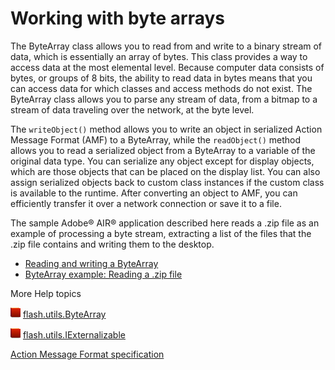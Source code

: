 # Working with byte arrays

The ByteArray class allows you to read from and write to a binary stream of
data, which is essentially an array of bytes. This class provides a way to
access data at the most elemental level. Because computer data consists of
bytes, or groups of 8 bits, the ability to read data in bytes means that you can
access data for which classes and access methods do not exist. The ByteArray
class allows you to parse any stream of data, from a bitmap to a stream of data
traveling over the network, at the byte level.

The `writeObject()` method allows you to write an object in serialized Action
Message Format (AMF) to a ByteArray, while the `readObject()` method allows you
to read a serialized object from a ByteArray to a variable of the original data
type. You can serialize any object except for display objects, which are those
objects that can be placed on the display list. You can also assign serialized
objects back to custom class instances if the custom class is available to the
runtime. After converting an object to AMF, you can efficiently transfer it over
a network connection or save it to a file.

The sample Adobe® AIR® application described here reads a .zip file as an
example of processing a byte stream, extracting a list of the files that the
.zip file contains and writing them to the desktop.

- [Reading and writing a ByteArray](./reading-and-writing-a-bytearray.md)
- [ByteArray example: Reading a .zip file](./bytearray-example-reading-a-zip-file.md)

More Help topics

![](../../img/flashplatformLinkIndicator.png)
[flash.utils.ByteArray](https://help.adobe.com/en_US/FlashPlatform/reference/actionscript/3/flash/utils/ByteArray.html)

![](../../img/flashplatformLinkIndicator.png)
[flash.utils.IExternalizable](https://help.adobe.com/en_US/FlashPlatform/reference/actionscript/3/flash/utils/IExternalizable.html)

[Action Message Format specification](http://opensource.adobe.com/wiki/download/attachments/1114283/amf3_spec_05_05_08.pdf)
